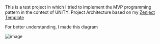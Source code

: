 This is a test project in which I tried to implement the MVP programming pattern in the context of UNITY. Project Architecture based on my [Zenject Template](https://github.com/xantezza/ZenjectTemplate)

For better understanding, I made this diagram

![image](https://psv4.userapi.com/s/v1/d/OFpZoF8slHxRpQ6bGhqFzNRJHkqjldtKVK7Ck5ix2h4FIWNrMgZKI_LRLb0IXZrj_Pf6ZUFip_42qiz4mPyWT5VPq84j6xrh9KZujkppQAq5wF9PR7nUnA/mvc_drawio_1.png)
